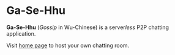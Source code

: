 # Ga-Se-Hhu

**Ga-Se-Hhu** (*Gossip* in Wu-Chinese) is a server*less* P2P chatting application.

Visit [home page](https://gasehhu.github.io/) to host your own chatting room.
